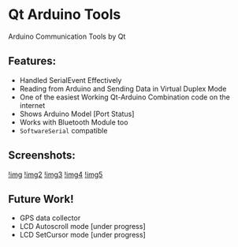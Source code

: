 # Qt Arduino Tools
Arduino Communication Tools by Qt

## Features:

* Handled SerialEvent Effectively 
* Reading from Arduino and Sending Data in Virtual Duplex Mode
* One of the easiest Working Qt-Arduino Combination code on the internet
* Shows Arduino Model [Port Status]
* Works with Bluetooth Module too
* `SoftwareSerial` compatible

## Screenshots:

[!img](http://i.imgur.com/VWsSWBL.png)
[!img2](http://i.imgur.com/5Riyz0W.png)
[!img3](http://i.imgur.com/iORuBJu.png)
[!img4](http://i.imgur.com/xKgbdr1.png)
[!img5](http://i.imgur.com/ZKp54gb.png)

## Future Work!
* GPS data collector
* LCD Autoscroll mode [under progress]
* LCD SetCursor mode [under progress]
